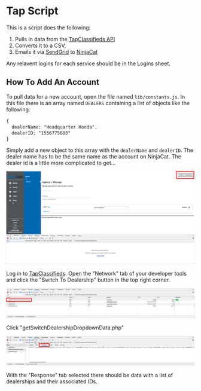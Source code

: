 # Tap Script

This is a script does the following:

1. Pulls in data from the [TapClassifieds API](http://postingtool.overtakedigital.com/)
2. Converts it to a CSV,
3. Emails it via [SendGrid](https://sendgrid.com/) to [NinjaCat](https://app.ninjacat.io/)

Any relavent logins for each service should be in the Logins sheet.

## How To Add An Account

To pull data for a new account, open the file named `lib/constants.js`. In this file there is an array named `DEALERS` containing a list of objects like the following:

```
{
  dealerName: "Headquarter Honda",
  dealerID: "1556775683"
}
```

Simply add a new object to this array with the `dealerName` and `dealerID`. The dealer name has to be the same name as the account on NinjaCat. The dealer id is a little more complicated to get...

![](./docs/1.png)

Log in to [TapClassifieds](http://postingtool.overtakedigital.com/). Open the "Network" tab of your developer tools and click the "Switch To Dealership" button in the top right corner.

![](./docs/2.png)

Click "getSwitchDealershipDropdownData.php"

![](./docs/3.png)

With the "Response" tab selected there should be data with a list of dealerships and their associated IDs.
